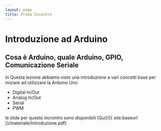 ```yaml
---
layout: page
title: Prima Incontro
---
```


# Introduzione ad Arduino
## Cosa è Arduino, quale Arduino, GPIO, Comunicazione Seriale

In Questa lezione abbiamo visto una introduzione a vari concetti base per iniziare ad utilizzare la Arduino Uno
- Digital In/Out
- Analog In/Out
- Serial
- PWM

le slide per questo incrontro sono disponibili [Qui]({{ site.baseurl }}/materiale/Introduzione.pdf)

